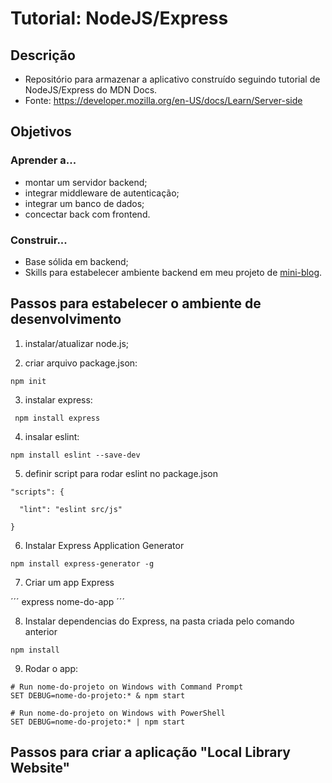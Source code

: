 # Tutorial: NodeJS/Express

## Descrição

- Repositório para armazenar a aplicativo construído seguindo tutorial de NodeJS/Express do MDN Docs.
- Fonte: https://developer.mozilla.org/en-US/docs/Learn/Server-side

## Objetivos 

### Aprender a...

- montar um servidor backend;
- integrar middleware de autenticação;
- integrar um banco de dados;
- concectar back com frontend.

### Construir...

- Base sólida em backend;
- Skills para estabelecer ambiente backend em meu projeto de <a href="https://github.com/Dian-New-Dev/mini-blog">mini-blog</a>.

## Passos para estabelecer o ambiente de desenvolvimento

1) instalar/atualizar node.js;

2) criar arquivo package.json:

```
npm init

```

3) instalar express: 

```
 npm install express
```

4) insalar eslint:

```
npm install eslint --save-dev
```

5) definir script para rodar eslint no package.json

```
"scripts": {

  "lint": "eslint src/js"

}
```

6) Instalar Express Application Generator

```
npm install express-generator -g
```
7) Criar um app Express

´´´
express nome-do-app
´´´

8) Instalar dependencias do Express, na pasta criada pelo comando anterior

```
npm install
```

9) Rodar o app:

```
# Run nome-do-projeto on Windows with Command Prompt
SET DEBUG=nome-do-projeto:* & npm start

# Run nome-do-projeto on Windows with PowerShell
SET DEBUG=nome-do-projeto:* | npm start
```

## Passos para criar a aplicação "Local Library Website" 